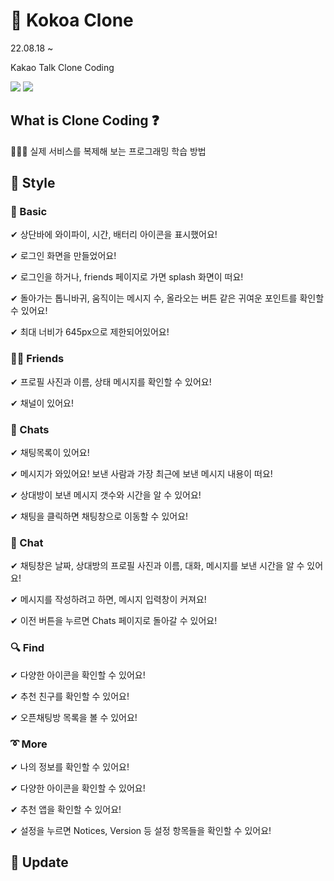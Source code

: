 # 💭 Kokoa Clone

22.08.18 ~ 

Kakao Talk Clone Coding

<img src="https://img.shields.io/badge/HTML-E34F26?style=flat-square&logo=html5&logoColor=white"/></a>
<img src="https://img.shields.io/badge/CSS-1572B6?style=flat-square&logo=css3&logoColor=white"/></a> 


## What is Clone Coding ❓
👩🏻‍💻 실제 서비스를 복제해 보는 프로그래밍 학습 방법


## 💛 Style


### 🎈 Basic

✔ 상단바에 와이파이, 시간, 배터리 아이콘을 표시했어요!
 
✔ 로그인 화면을 만들었어요!

✔ 로그인을 하거나, friends 페이지로 가면 splash 화면이 떠요!

✔ 돌아가는 톱니바귀, 움직이는 메시지 수, 올라오는 버튼 같은 귀여운 포인트를 확인할 수 있어요!

✔ 최대 너비가 645px으로 제한되어있어요!


### 👯‍♀️ Friends

✔ 프로필 사진과 이름, 상태 메시지를 확인할 수 있어요! 

✔ 채널이 있어요! 


### 💬 Chats

✔ 채팅목록이 있어요!

✔ 메시지가 와있어요! 보낸 사람과 가장 최근에 보낸 메시지 내용이 떠요!

✔ 상대방이 보낸 메시지 갯수와 시간을 알 수 있어요!

✔ 채팅을 클릭하면 채팅창으로 이동할 수 있어요!

### 👄 Chat

✔ 채팅창은 날짜, 상대방의 프로필 사진과 이름, 대화, 메시지를 보낸 시간을 알 수 있어요!

✔ 메시지를 작성하려고 하면, 메시지 입력창이 커져요!

✔ 이전 버튼을 누르면 Chats 페이지로 돌아갈 수 있어요!


### 🔍 Find

✔ 다양한 아이콘을 확인할 수 있어요!

✔ 추천 친구를 확인할 수 있어요!

✔ 오픈채팅방 목록을 볼 수 있어요!


### ➰ More

✔ 나의 정보를 확인할 수 있어요!

✔ 다양한 아이콘을 확인할 수 있어요!

✔ 추천 앱을 확인할 수 있어요!

✔ 설정을 누르면 Notices, Version 등 설정 항목들을 확인할 수 있어요!


## 🔨 Update


